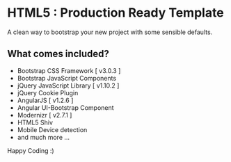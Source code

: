 # HTML5 : Production Ready Template

A clean way to bootstrap your new project with some sensible defaults.

## What comes included?

- Bootstrap CSS Framework [ v3.0.3 ]
- Bootstrap JavaScript Components
- jQuery JavaScript Library [ v1.10.2 ]
- jQuery Cookie Plugin
- AngularJS [ v1.2.6 ]
- Angular UI-Bootstrap Component
- Modernizr [ v2.7.1 ]
- HTML5 Shiv
- Mobile Device detection
- and much more …

Happy Coding :)
